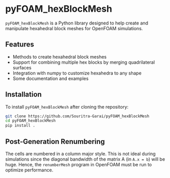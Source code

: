 # pyFOAM_hexBlockMesh

`pyFOAM_hexBlockMesh` is a Python library designed to help create and manipulate hexahedral block meshes for OpenFOAM simulations.

## Features

- Methods to create hexahedral block meshes
- Support for combining multiple hex blocks by merging quadrilateral surfaces
- Integration with numpy to customize hexahedra to any shape
- Some documentation and examples

## Installation

To install `pyFOAM_hexBlockMesh` after cloning the repository:

```bash
git clone https://github.com/Souritra-Garai/pyFOAM_hexBlockMesh
cd pyFOAM_hexBlockMesh
pip install .
```

## Post-Generation Renumbering

The cells are numbered in a column major style. This is not ideal during simulations since the diagonal bandwidth of the matrix A (in `A.x = b`) will be huge. Hence, the `renumberMesh` program in OpenFOAM must be run to optimize performance.


